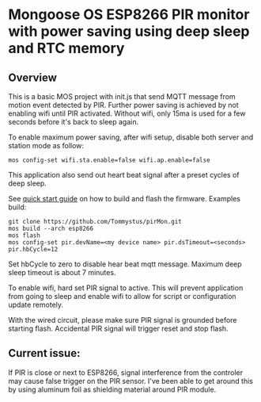 # Mongoose OS ESP8266 PIR monitor with power saving using deep sleep and RTC memory

## Overview
This is a basic MOS project with init.js that send MQTT message from motion event detected by PIR.  Further power saving is achieved by not enabling wifi until PIR activated.  Without wifi, only 15ma is used for a few seconds before it's back to sleep again.

To enable maximum power saving, after wifi setup, disable both server and station mode as follow:
```
mos config-set wifi.sta.enable=false wifi.ap.enable=false
```

This application also send out heart beat signal after a preset cycles of deep sleep.

See [quick start guide](https://mongoose-os.com/docs/quickstart/setup.html)
on how to build and flash the firmware.
Examples build:
```
git clone https://github.com/Tommystus/pirMon.git
mos build --arch esp8266
mos flash
mos config-set pir.devName=<my device name> pir.dsTimeout=<seconds> pir.hbCycle=12
```
Set hbCycle to zero to disable hear beat mqtt message.  Maximum deep sleep timeout is about 7 minutes.

To enable wifi, hard set PIR signal to active.  This will prevent application from going to sleep and enable wifi to allow for script or configuration update remotely.

With the wired circuit, please make sure PIR signal is grounded before starting flash.  Accidental PIR signal will trigger reset and stop flash.

## Current issue:
If PIR is close or next to ESP8266, signal interference from the controler may cause false trigger on the PIR sensor.  I've been able to get around this by using aluminum foil as shielding material around PIR module.

